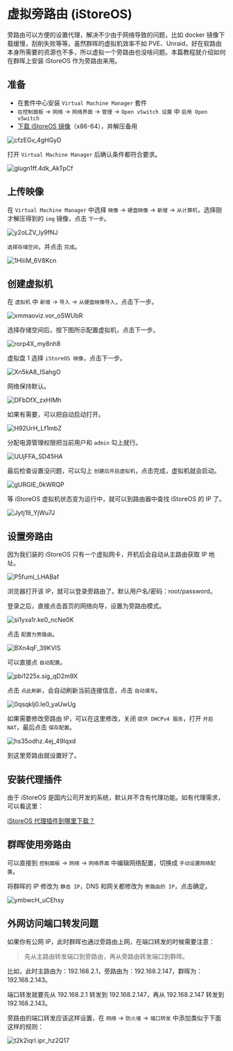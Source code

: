 # 虚拟旁路由 (iStoreOS)

旁路由可以方便的设置代理，解决不少由于网络导致的问题，比如 docker 镜像下载缓慢，刮削失败等等。虽然群晖的虚拟机效率不如 PVE、Unraid，好在软路由本身所需要的资源也不多，所以虚拟一个旁路由也没啥问题。本篇教程就介绍如何在群晖上安装 iStoreOS 作为旁路由来用。

## 准备

- 在套件中心安装 `Virtual Machine Manager` 套件
- `在控制面板` -> `网络` -> `网络界面` -> `管理` -> `Open vSwitch 设置` 中 `启用 Open vSwitch`
- [下载 iStoreOS 镜像](https://fw.koolcenter.com/iStoreOS/x86_64/)（x86-64），并解压备用

![cfzEGv_4gHGyD](https://img.slarker.me/wiki/cfzEGv_4gHGyD.png)

打开 `Virtual Machine Manager` 后确认条件都符合要求。

![glugn1ff.4dk_AkTpCf](https://img.slarker.me/wiki/glugn1ff.4dk_AkTpCf.png)

## 上传映像

在 `Virtual Machine Manager` 中选择 `映像` -> `硬盘映像` -> `新增` -> `从计算机`，选择刚才解压得到的 `img` 镜像，点击 `下一步`。

![y2oLZV_ly9fNJ](https://img.slarker.me/wiki/y2oLZV_ly9fNJ.png)

`选择存储空间`，并点击 `完成`。

![1HIiiM_6V8Kcn](https://img.slarker.me/wiki/1HIiiM_6V8Kcn.png)

## 创建虚拟机

在 `虚拟机` 中 `新增` -> `导入` -> `从硬盘映像导入`，点击下一步。

![xmmaoviz.vor_oSWUbR](https://img.slarker.me/wiki/xmmaoviz.vor_oSWUbR.png)

选择存储空间后，按下图所示配置虚拟机，点击下一步。

![rorp4X_my8nh8](https://img.slarker.me/wiki/rorp4X_my8nh8.png)

虚拟盘 1 选择 `iStoreOS 映像`，点击下一步。

![Xn5kA8_ISahgO](https://img.slarker.me/wiki/Xn5kA8_ISahgO.png)

网络保持默认。

![DFbDfX_zxHIMh](https://img.slarker.me/wiki/DFbDfX_zxHIMh.png)

如果有需要，可以把自动启动打开。

![H92UrH_Lf1mbZ](https://img.slarker.me/wiki/H92UrH_Lf1mbZ.png)

分配电源管理权限把当前用户和 `admin` 勾上就行。

![UUjFFA_SD45HA](https://img.slarker.me/wiki/UUjFFA_SD45HA.png)

最后检查设置没问题，可以勾上 `创建后开启虚拟机`，点击完成，虚拟机就会启动。

![gURGIE_0kWRQP](https://img.slarker.me/wiki/gURGIE_0kWRQP.png)

等 iStoreOS 虚拟机状态变为运行中，就可以到路由器中查找 iStoreOS 的 IP 了。

![Jytj19_YjWu7J](https://img.slarker.me/wiki/Jytj19_YjWu7J.png)

## 设置旁路由

因为我们装的 iStoreOS 只有一个虚拟网卡，开机后会自动从主路由获取 IP 地址。

![P5fuml_LHABaf](https://img.slarker.me/wiki/P5fuml_LHABaf.png)

浏览器打开该 IP，就可以登录旁路由了。默认用户名/密码：root/password。

登录之后，直接点击首页的网络向导，设置为旁路由模式。

![si1yxa1r.ke0_ncNe0K](https://img.slarker.me/wiki/si1yxa1r.ke0_ncNe0K.png)

点击 `配置为旁路由`。

![BXn4qF_39KVlS](https://img.slarker.me/wiki/BXn4qF_39KVlS.png)

可以直接点 `自动配置`。

![pbi1225x.sig_qD2m9X](https://img.slarker.me/wiki/pbi1225x.sig_qD2m9X.png)

点击 `点此刷新`，会自动刷新当前连接信息，点击 `自动填写`。

![0qsqklj0.le0_yaUwUg](https://img.slarker.me/wiki/0qsqklj0.le0_yaUwUg.png)

如果需要修改旁路由 IP，可以在这里修改，关闭 `提供 DHCPv4 服务`，打开 `开启 NAT`，最后点击 `保存配置`。

![hs35odhz.4ej_49Iqxd](https://img.slarker.me/wiki/hs35odhz.4ej_49Iqxd.png)

到这里旁路由就设置好了。

## 安装代理插件

由于 iStoreOS 是国内公司开发的系统，默认并不含有代理功能。如有代理需求，可以看这里：

[iStoreOS 代理插件到哪里下载？](/basic/question.html#istoreos代理插件到哪里下载)

## 群晖使用旁路由

可以直接到 `控制面板` -> `网络` -> `网络界面` 中编辑网络配置，切换成 `手动设置网络配置`。

将群晖的 IP 修改为 `静态 IP`，DNS 和网关都修改为 `旁路由的 IP`，点击确定。

![ymbwcH_uCEhsy](https://img.slarker.me/wiki/ymbwcH_uCEhsy.png)

## 外网访问端口转发问题

如果你有公网 IP，此时群晖也通过旁路由上网，在端口转发的时候需要注意：

> 先从主路由转发端口到旁路由，再从旁路由转发端口到群晖。

比如，此时主路由为：192.168.2.1，旁路由为：192.168.2.147，群晖为：192.168.2.143。

端口转发就要先从 192.168.2.1 转发到 192.168.2.147，再从 192.168.2.147 转发到 192.168.2.143。

旁路由的端口转发应该这样设置，在 `网络` -> `防火墙` -> `端口转发` 中添加类似于下面这样的规则：

![t2k2iqrl.ipr_hz2Q17](https://img.slarker.me/wiki/t2k2iqrl.ipr_hz2Q17.png)

